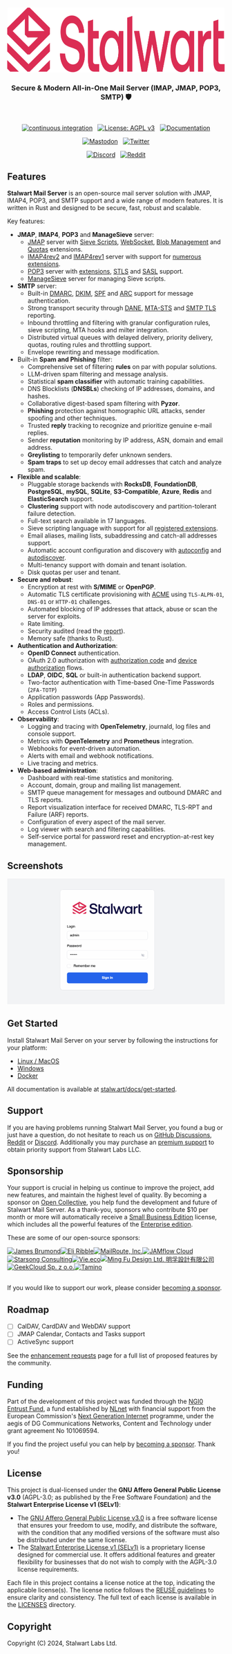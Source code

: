 <p align="center">
    <a href="https://stalw.art">
    <img src="./img/logo-red.svg" height="150">
    </a>
</p>

<h3 align="center">
  Secure & Modern All-in-One Mail Server (IMAP, JMAP, POP3, SMTP) 🛡️
</h3>

<br>

<p align="center">
  <a href="https://github.com/stalwartlabs/mail-server/actions/workflows/build.yml"><img src="https://img.shields.io/github/actions/workflow/status/stalwartlabs/mail-server/build.yml?style=flat-square" alt="continuous integration"></a>
  &nbsp;
  <a href="https://www.gnu.org/licenses/agpl-3.0"><img src="https://img.shields.io/badge/License-AGPL_v3-blue.svg?label=license&style=flat-square" alt="License: AGPL v3"></a>
  &nbsp;
  <a href="https://stalw.art/docs/get-started/"><img src="https://img.shields.io/badge/read_the-docs-red?style=flat-square" alt="Documentation"></a>
</p>
<p align="center">
  <a href="https://mastodon.social/@stalwartlabs"><img src="https://img.shields.io/mastodon/follow/109929667531941122?style=flat-square&logo=mastodon&color=%236364ff&label=Follow%20on%20Mastodon" alt="Mastodon"></a>
  &nbsp;
  <a href="https://twitter.com/stalwartlabs"><img src="https://img.shields.io/twitter/follow/stalwartlabs?style=flat-square&logo=x&label=Follow%20on%20Twitter" alt="Twitter"></a>
</p>
<p align="center">
  <a href="https://discord.gg/jtgtCNj66U"><img src="https://img.shields.io/discord/923615863037390889?label=Join%20Discord&logo=discord&style=flat-square" alt="Discord"></a>
  &nbsp;
  <a href="https://www.reddit.com/r/stalwartlabs/"><img src="https://img.shields.io/reddit/subreddit-subscribers/stalwartlabs?label=Follow%20%2Fr%2Fstalwartlabs&logo=reddit&style=flat-square" alt="Reddit"></a>
</p>

## Features

**Stalwart Mail Server** is an open-source mail server solution with JMAP, IMAP4, POP3, and SMTP support and a wide range of modern features. It is written in Rust and designed to be secure, fast, robust and scalable.

Key features:

- **JMAP**, **IMAP4**, **POP3** and **ManageSieve** server:
  - [JMAP](https://datatracker.ietf.org/doc/html/rfc8621) server with
   [Sieve Scripts](https://www.ietf.org/archive/id/draft-ietf-jmap-sieve-22.html), [WebSocket](https://datatracker.ietf.org/doc/html/rfc8887), [Blob Management](https://www.rfc-editor.org/rfc/rfc9404.html) and [Quotas](https://www.rfc-editor.org/rfc/rfc9425.html) extensions.
  - [IMAP4rev2](https://datatracker.ietf.org/doc/html/rfc9051) and [IMAP4rev1](https://datatracker.ietf.org/doc/html/rfc3501) server with support for [numerous extensions](https://stalw.art/docs/development/rfcs#imap4-and-extensions).
  - [POP3](https://datatracker.ietf.org/doc/html/rfc1939) server with [extensions](https://datatracker.ietf.org/doc/html/rfc2449), [STLS](https://datatracker.ietf.org/doc/html/rfc2595) and [SASL](https://datatracker.ietf.org/doc/html/rfc5034) support.
  - [ManageSieve](https://datatracker.ietf.org/doc/html/rfc5804) server for managing Sieve scripts.
- **SMTP** server:
  - Built-in [DMARC](https://datatracker.ietf.org/doc/html/rfc7489), [DKIM](https://datatracker.ietf.org/doc/html/rfc6376), [SPF](https://datatracker.ietf.org/doc/html/rfc7208) and [ARC](https://datatracker.ietf.org/doc/html/rfc8617) support for message authentication.
  - Strong transport security through [DANE](https://datatracker.ietf.org/doc/html/rfc6698), [MTA-STS](https://datatracker.ietf.org/doc/html/rfc8461) and [SMTP TLS](https://datatracker.ietf.org/doc/html/rfc8460) reporting.
  - Inbound throttling and filtering with granular configuration rules, sieve scripting, MTA hooks and milter integration.
  - Distributed virtual queues with delayed delivery, priority delivery, quotas, routing rules and throttling support.
  - Envelope rewriting and message modification.
- Built-in **Spam and Phishing** filter:
  - Comprehensive set of filtering **rules** on par with popular solutions.
  - LLM-driven spam filtering and message analysis.
  - Statistical **spam classifier** with automatic training capabilities.
  - DNS Blocklists (**DNSBLs**) checking of IP addresses, domains, and hashes.
  - Collaborative digest-based spam filtering with **Pyzor**.
  - **Phishing** protection against homographic URL attacks, sender spoofing and other techniques.
  - Trusted **reply** tracking to recognize and prioritize genuine e-mail replies.
  - Sender **reputation** monitoring by IP address, ASN, domain and email address.
  - **Greylisting** to temporarily defer unknown senders.
  - **Spam traps** to set up decoy email addresses that catch and analyze spam.
- **Flexible and scalable**:
  - Pluggable storage backends with **RocksDB**, **FoundationDB**, **PostgreSQL**, **mySQL**, **SQLite**, **S3-Compatible**, **Azure**, **Redis** and **ElasticSearch** support.
  - **Clustering** support with node autodiscovery and partition-tolerant failure detection.
  - Full-text search available in 17 languages.
  - Sieve scripting language with support for all [registered extensions](https://www.iana.org/assignments/sieve-extensions/sieve-extensions.xhtml).
  - Email aliases, mailing lists, subaddressing and catch-all addresses support.
  - Automatic account configuration and discovery with [autoconfig](https://www.ietf.org/id/draft-bucksch-autoconfig-02.html) and [autodiscover](https://learn.microsoft.com/en-us/exchange/architecture/client-access/autodiscover?view=exchserver-2019). 
  - Multi-tenancy support with domain and tenant isolation.
  - Disk quotas per user and tenant.
- **Secure and robust**:
  - Encryption at rest with **S/MIME** or **OpenPGP**.
  - Automatic TLS certificate provisioning with [ACME](https://datatracker.ietf.org/doc/html/rfc8555) using `TLS-ALPN-01`, `DNS-01` or `HTTP-01` challenges.
  - Automated blocking of IP addresses that attack, abuse or scan the server for exploits.
  - Rate limiting.
  - Security audited (read the [report](https://stalw.art/blog/security-audit)).
  - Memory safe (thanks to Rust).
- **Authentication and Authorization**:
  - **OpenID Connect** authentication.
  - OAuth 2.0 authorization with [authorization code](https://www.rfc-editor.org/rfc/rfc8628) and [device authorization](https://www.rfc-editor.org/rfc/rfc8628) flows.
  - **LDAP**, **OIDC**, **SQL** or built-in authentication backend support.
  - Two-factor authentication with Time-based One-Time Passwords (`2FA-TOTP`) 
  - Application passwords (App Passwords).
  - Roles and permissions.
  - Access Control Lists (ACLs).
- **Observability**:
  - Logging and tracing with **OpenTelemetry**, journald, log files and console support.
  - Metrics with **OpenTelemetry** and **Prometheus** integration.
  - Webhooks for event-driven automation.
  - Alerts with email and webhook notifications.
  - Live tracing and metrics.
- **Web-based administration**:
  - Dashboard with real-time statistics and monitoring.
  - Account, domain, group and mailing list management.
  - SMTP queue management for messages and outbound DMARC and TLS reports.
  - Report visualization interface for received DMARC, TLS-RPT and Failure (ARF) reports.
  - Configuration of every aspect of the mail server.
  - Log viewer with search and filtering capabilities.
  - Self-service portal for password reset and encryption-at-rest key management.

## Screenshots

<img src="./img/screencast-setup.gif">

## Get Started

Install Stalwart Mail Server on your server by following the instructions for your platform:

- [Linux / MacOS](https://stalw.art/docs/install/linux)
- [Windows](https://stalw.art/docs/install/windows)
- [Docker](https://stalw.art/docs/install/docker)

All documentation is available at [stalw.art/docs/get-started](https://stalw.art/docs/get-started).

## Support

If you are having problems running Stalwart Mail Server, you found a bug or just have a question,
do not hesitate to reach us on [GitHub Discussions](https://github.com/stalwartlabs/mail-server/discussions),
[Reddit](https://www.reddit.com/r/stalwartlabs) or [Discord](https://discord.gg/aVQr3jF8jd).
Additionally you may purchase an [premium support](https://stalw.art/support) to obtain priority support from Stalwart Labs LLC.

## Sponsorship

Your support is crucial in helping us continue to improve the project, add new features, and maintain the highest level of quality. By becoming a sponsor on [Open Collective](https://opencollective.com/stalwart), you help fund the development and future of Stalwart Mail Server. As a thank-you, sponsors who contribute $10 per month or more will automatically receive a [Small Business Edition](https://stalw.art/small-business/) license, which includes all the powerful features of the [Enterprise edition](https://stalw.art/enterprise/).

These are some of our open-source sponsors:

<!-- sponsors --><a href="https://github.com/kbjr"><img src="https:&#x2F;&#x2F;avatars.githubusercontent.com&#x2F;u&#x2F;195127?u&#x3D;a11e7de49732184888781379e9282dc7eed55615&amp;v&#x3D;4" width="60px" alt="James Brumond" /></a><a href="https://github.com/EliRibble"><img src="https:&#x2F;&#x2F;avatars.githubusercontent.com&#x2F;u&#x2F;2319207?u&#x3D;c755aec38204221af321ef3fd7293c4c812238af&amp;v&#x3D;4" width="60px" alt="Eli Ribble" /></a><a href="https://github.com/MailRoute"><img src="https:&#x2F;&#x2F;avatars.githubusercontent.com&#x2F;u&#x2F;3912377?v&#x3D;4" width="60px" alt="MailRoute, Inc." /></a><a href="https://github.com/JAMflow-Cloud"><img src="https:&#x2F;&#x2F;avatars.githubusercontent.com&#x2F;u&#x2F;165913352?v&#x3D;4" width="60px" alt="JAMflow Cloud" /></a><a href="https://github.com/starsong-consulting"><img src="https:&#x2F;&#x2F;avatars.githubusercontent.com&#x2F;u&#x2F;166622226?v&#x3D;4" width="60px" alt="Starsong Consulting" /></a><a href="https://github.com/Vie-eco"><img src="https:&#x2F;&#x2F;avatars.githubusercontent.com&#x2F;u&#x2F;174055717?v&#x3D;4" width="60px" alt="Vie.eco" /></a><a href="https://github.com/mingfu-design"><img src="https:&#x2F;&#x2F;avatars.githubusercontent.com&#x2F;u&#x2F;88228402?v&#x3D;4" width="60px" alt="Ming Fu Design Ltd. 明孚設計有限公司" /></a><a href="https://github.com/GeekCloudPL"><img src="https:&#x2F;&#x2F;avatars.githubusercontent.com&#x2F;u&#x2F;133183691?v&#x3D;4" width="60px" alt="GeekCloud Sp. z o.o." /></a><a href="https://github.com/tamwuff"><img src="https:&#x2F;&#x2F;avatars.githubusercontent.com&#x2F;u&#x2F;15096088?u&#x3D;461628347e171fd8795fa4d01b6992b88662fab7&amp;v&#x3D;4" width="60px" alt="Tamino" /></a><!-- sponsors -->

<br/>If you would like to support our work, please consider [becoming a sponsor](https://opencollective.com/stalwart).

## Roadmap

- [ ] CalDAV, CardDAV and WebDAV support
- [ ] JMAP Calendar, Contacts and Tasks support
- [ ] ActiveSync support

See the [enhancement requests](https://github.com/stalwartlabs/mail-server/issues?q=is%3Aissue+is%3Aopen+sort%3Areactions-%2B1-desc+label%3Aenhancement) page for a full list of proposed features by the community.

## Funding

Part of the development of this project was funded through the [NGI0 Entrust Fund](https://nlnet.nl/entrust), a fund established by [NLnet](https://nlnet.nl/) with financial support from the European Commission's [Next Generation Internet](https://ngi.eu/) programme, under the aegis of DG Communications Networks, Content and Technology under grant agreement No 101069594.

If you find the project useful you can help by [becoming a sponsor](https://opencollective.com/stalwart). Thank you!

## License

This project is dual-licensed under the **GNU Affero General Public License v3.0** (AGPL-3.0; as published by the Free Software Foundation) and the **Stalwart Enterprise License v1 (SELv1)**:

- The [GNU Affero General Public License v3.0](./LICENSES/AGPL-3.0-only.txt) is a free software license that ensures your freedom to use, modify, and distribute the software, with the condition that any modified versions of the software must also be distributed under the same license. 
- The [Stalwart Enterprise License v1 (SELv1)](./LICENSES/LicenseRef-SEL.txt) is a proprietary license designed for commercial use. It offers additional features and greater flexibility for businesses that do not wish to comply with the AGPL-3.0 license requirements. 

Each file in this project contains a license notice at the top, indicating the applicable license(s). The license notice follows the [REUSE guidelines](https://reuse.software/) to ensure clarity and consistency. The full text of each license is available in the [LICENSES](./LICENSES/) directory.

## Copyright

Copyright (C) 2024, Stalwart Labs Ltd.
